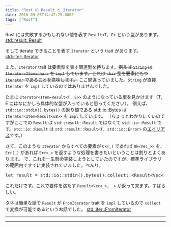 ```yaml
---
title: "Rust の Result と Iterator"
date: 2016-09-05T14:47:25.000Z
tags: ["Rust"]
---
```


<p>Rust には失敗するかもしれない値を表す <code>Result&lt;T, E&gt;</code> という型があります。
<a href="https://doc.rust-lang.org/std/result/enum.Result.html">std::result::Result</a></p>

<p>そして iterate できることを表す <code>Iterator</code> という trait があります。
<a href="https://doc.rust-lang.org/std/iter/trait.Iterator.html">std::iter::Iterator</a></p>

<p>また、<code>Iterator</code> trait は要素型を表す関連型を持ちます。<del>例えば <code>String</code> は <code>Iterator&lt;Item=char&gt;</code> を <code>impl</code> しています。これは <code>char</code> 型を要素にもつ <code>Iterator</code> であることを意味します。</del>
ここ間違っていました。<code>String</code> が直接 <code>Iterator</code> を <code>impl</code> しているのではありませんでした。</p>

<p>たまに <code>Iterator&lt;Item=Result&lt;T, E&gt;&gt;</code> のようになっている型を見かけます（T, E にはなにかしら具体的な型が入っていると思ってください）。
例えば、<code>std::io::stdin().bytes()</code> の返り値である <a href="https://doc.rust-lang.org/stable/std/io/struct.Bytes.html">std::io::Bytes</a> は <code>Iterator&lt;Item=Result&lt;u8&gt;&gt;</code> を <code>impl</code> しています。
（ちょっとわかりにくいのですがここでの <code>Result</code> は <code>std::result::Result</code> ではなくて <code>std::io::Result</code> です。<code>std::io::Result</code> は <code>std::result::Result&lt;T, std::io::Error&gt;</code> の<a class="keyword" href="http://d.hatena.ne.jp/keyword/%A5%A8%A5%A4%A5%EA%A5%A2%A5%B9">エイリアス</a>です。）</p>

<p>さて、このような <code>Iterator</code> からすべての要素が <code>Ok(_)</code> であれば <code>Ok&lt;Vec_&gt;&gt;</code> を、<code>Err(_)</code> があれば <code>Err&lt;_&gt;</code> を返すような処理を書きたいということは割りとよくあります。
で、これを一生懸命実装しようとしていたのですが、標準ライブラリの範囲内ですでに実装されていました。べんり。</p>

<pre class="code lang-rust" data-lang="rust" data-unlink><span class="synStatement">let</span> result <span class="synStatement">=</span> <span class="synPreProc">std</span><span class="synSpecial">::</span><span class="synPreProc">io</span><span class="synSpecial">::</span><span class="synIdentifier">stdin</span>().<span class="synIdentifier">bytes</span>().<span class="synIdentifier">collect</span><span class="synSpecial">::</span><span class="synStatement">&lt;</span><span class="synType">Result</span><span class="synStatement">&lt;</span><span class="synType">Vec</span><span class="synStatement">&lt;</span>_<span class="synStatement">&gt;</span>, _<span class="synStatement">&gt;&gt;</span>();
</pre>

<p>これだけです。これで要件を満たす <code>Result&lt;Vec&lt;_&gt;, _&gt;</code> が返って来ます。すばらしい。</p>

<p>タネは簡単な話で <code>Result</code> が <code>FromIterator</code> trait を <code>impl</code> しているので <code>collect</code> で変換が可能であるというお話でした。
<a href="https://doc.rust-lang.org/stable/std/iter/trait.FromIterator.html">std::iter::FromIterator</a></p>

---

---
